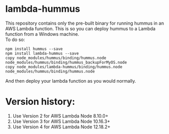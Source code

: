 # lambda-hummus

This repository contains only the pre-built binary for running hummus in an AWS Lambda function.  This is so you can deploy hummus to a Lambda function from a Windows machine.  
To do so:
```
npm install hummus --save
npm install lambda-hummus --save
copy node_modules/hummus/binding/hummus.node node_modules/hummus/binding/hummus_backupForMyOS.node
copy node_modules/lambda-hummus/binding/hummus.node node_modules/hummus/binding/hummus.node
```

And then deploy your lambda function as you would normally.

# Version history:
1. Use Version 2 for AWS Lambda Node 8.10.0+
2. Use Version 3 for AWS Lambda Node 10.16.3+
3. Use Version 4 for AWS Lambda Node 12.18.2+
